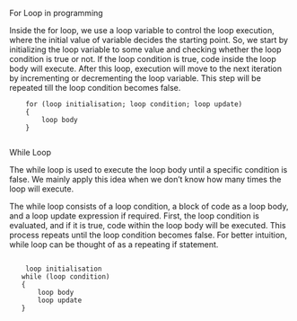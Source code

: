 For Loop in programming 

Inside the for loop, we use a loop variable to control the loop execution, where the initial value of variable decides the starting point. So, we start by initializing the loop variable to some value and checking whether the loop condition is true or not. If the loop condition is true, code inside the loop body will execute. After this loop, execution will move to the next iteration by incrementing or decrementing the loop variable. This step will be repeated till the loop condition becomes false.

```
    for (loop initialisation; loop condition; loop update)
    {
        loop body
    }


```

While Loop

The while loop is used to execute the loop body until a specific condition is false. We mainly apply this idea when we don’t know how many times the loop will execute.

The while loop consists of a loop condition, a block of code as a loop body, and a loop update expression if required. First, the loop condition is evaluated, and if it is true, code within the loop body will be executed. This process repeats until the loop condition becomes false. For better intuition, while loop can be thought of as a repeating if statement.

```

    loop initialisation
   while (loop condition)
   { 
       loop body
       loop update
   }

```


